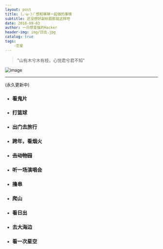 ```yaml
---
layout: post
title: (｡･ω･)ﾉﾞ想和琳琳一起做的事情
subtitle: 还没想好副标题那就这样吧
date: 2018-09-03
author: 一只想变强的Hacker
header-img: img/日出.jpg
catalog: true
tags: 
    -恋爱
---
```

>  "山有木兮木有枝，心悦君兮君不知"

![image](https://s1.ax1x.com/2018/09/03/PzDDbR.jpg)

---

(永久更新中)
- ### 看鬼片
- ### 打篮球
- ### 出门去旅行
- ### 跨年，看烟火
- ### ~~去动物园~~
- ### 听一场演唱会
- ### 撸串
- ### 爬山
- ### 看日出
- ### 去大海边
- ### 看一次星空
